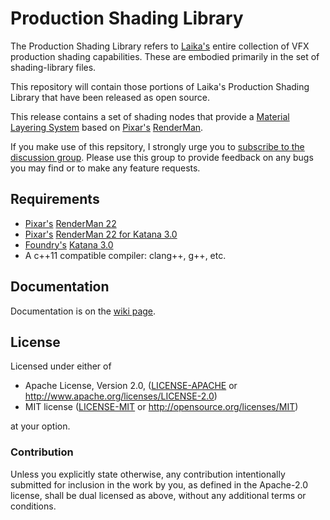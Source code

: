 # Production Shading Library

The Production Shading Library refers to [Laika's](https://www.laika.com) entire collection of VFX production shading capabilities. These are embodied primarily in the set of shading-library files.

This repository will contain those portions of Laika's Production Shading Library that have been released as open source.

This release contains a set of shading nodes that provide a [Material Layering System](https://github.com/LaikaStudios/shading-library/wiki/Material-Layering-System) based on [Pixar's](https://www.pixar.com) [RenderMan](https://renderman.pixar.com/product).

If you make use of this repsitory, I strongly urge you to [subscribe to the discussion group](https://groups.google.com/group/laikastudios-shading-library). Please use this group to provide feedback on any bugs you may find or to make any feature requests.

## Requirements
* [Pixar's](https://www.pixar.com) [RenderMan 22](https://rmanwiki.pixar.com/display/REN22/RenderMan)
* [Pixar's](https://www.pixar.com) [RenderMan 22 for Katana 3.0](https://rmanwiki.pixar.com/display/RFK22/RenderMan+22+for+Katana)
* [Foundry's](https://www.foundry.com) [Katana 3.0](https://www.foundry.com/products/katana)
* A c++11 compatible compiler: clang++, g++, etc.

## Documentation
Documentation is on the [wiki page](https://github.com/LaikaStudios/shading-library/wiki).

## License
Licensed under either of

 * Apache License, Version 2.0, ([LICENSE-APACHE](LICENSE-APACHE) or http://www.apache.org/licenses/LICENSE-2.0)
 * MIT license ([LICENSE-MIT](LICENSE-MIT) or http://opensource.org/licenses/MIT)

at your option.

### Contribution
Unless you explicitly state otherwise, any contribution intentionally submitted
for inclusion in the work by you, as defined in the Apache-2.0 license, shall be dual licensed as above, without any
additional terms or conditions.

